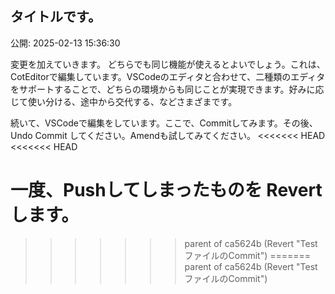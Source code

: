## タイトルです。

公開: 2025-02-13 15:36:30

変更を加えていきます。
どちらでも同じ機能が使えるとよいでしょう。これは、 CotEditorで編集しています。VSCodeのエディタと合わせて、二種類のエディタをサポートすることで、どちらの環境からも同じことが実現できます。好みに応じて使い分ける、途中から交代する、などさまざまです。

続いて、VSCodeで編集をしています。ここで、Commitしてみます。その後、Undo Commit してください。Amendも試してみてください。
<<<<<<< HEAD
<<<<<<< HEAD

一度、Pushしてしまったものを Revert します。
=======
>>>>>>> parent of ca5624b (Revert "TestファイルのCommit")
=======
>>>>>>> parent of ca5624b (Revert "TestファイルのCommit")
